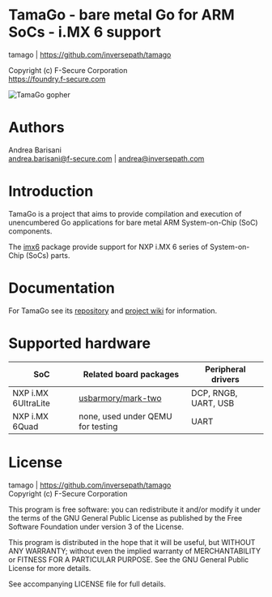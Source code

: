TamaGo - bare metal Go for ARM SoCs - i.MX 6 support
====================================================

tamago | https://github.com/inversepath/tamago  

Copyright (c) F-Secure Corporation  
https://foundry.f-secure.com

![TamaGo gopher](https://github.com/inversepath/tamago/wiki/images/tamago.svg?sanitize=true)

Authors
=======

Andrea Barisani  
andrea.barisani@f-secure.com | andrea@inversepath.com  

Introduction
============

TamaGo is a project that aims to provide compilation and execution of
unencumbered Go applications for bare metal ARM System-on-Chip (SoC)
components.

The [imx6](https://github.com/inversepath/tamago/tree/master/imx6) package
provide support for NXP i.MX 6 series of System-on-Chip (SoCs) parts.

Documentation
=============

For TamaGo see its [repository](https://github.com/inversepath/tamago) and
[project wiki](https://github.com/inversepath/tamago/wiki) for information.

Supported hardware
==================

| SoC                 | Related board packages                                                                     | Peripheral drivers                                                      |
|---------------------|--------------------------------------------------------------------------------------------|-------------------------------------------------------------------------|
| NXP i.MX 6UltraLite | [usbarmory/mark-two](https://github.com/inversepath/tamago/tree/master/usbarmory/mark-two) | DCP, RNGB, UART, USB                                                    |
| NXP i.MX 6Quad      | none, used under QEMU for testing                                                          | UART                                                                    |

License
=======

tamago | https://github.com/inversepath/tamago  
Copyright (c) F-Secure Corporation

This program is free software: you can redistribute it and/or modify it under
the terms of the GNU General Public License as published by the Free Software
Foundation under version 3 of the License.

This program is distributed in the hope that it will be useful, but WITHOUT ANY
WARRANTY; without even the implied warranty of MERCHANTABILITY or FITNESS FOR A
PARTICULAR PURPOSE. See the GNU General Public License for more details.

See accompanying LICENSE file for full details.
